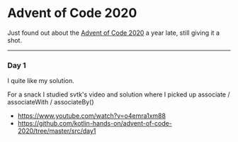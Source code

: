 Advent of Code 2020
===================

Just found out about the [Advent of Code 2020] a year late, still giving it a shot.

[Advent of Code 2020]:https://adventofcode.com/2020

---

### Day 1

I quite like my solution.

For a snack I studied svtk's video and solution where I picked up associate / associateWith / associateBy()

- https://www.youtube.com/watch?v=o4emra1xm88
- https://github.com/kotlin-hands-on/advent-of-code-2020/tree/master/src/day1